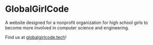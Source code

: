# GlobalGirlCode
A website designed for a nonprofit organization for high school girls to become more involved in computer science and engineering.

Find us at [globalgirlcode.tech](http://www.globalgirlcode.tech)!
